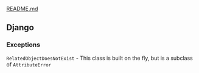 [README.md](README.md)

## Django

### Exceptions

`RelatedObjectDoesNotExist` - This class is built on the fly, but is a 
subclass of `AttributeError`
